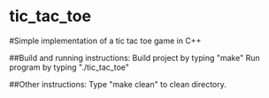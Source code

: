 # tic_tac_toe
#Simple implementation of a tic tac toe game in C++

##Build and running instructions:
Build project by typing "make"
Run program by typing "./tic_tac_toe"

##Other instructions:
Type "make clean" to clean directory.
